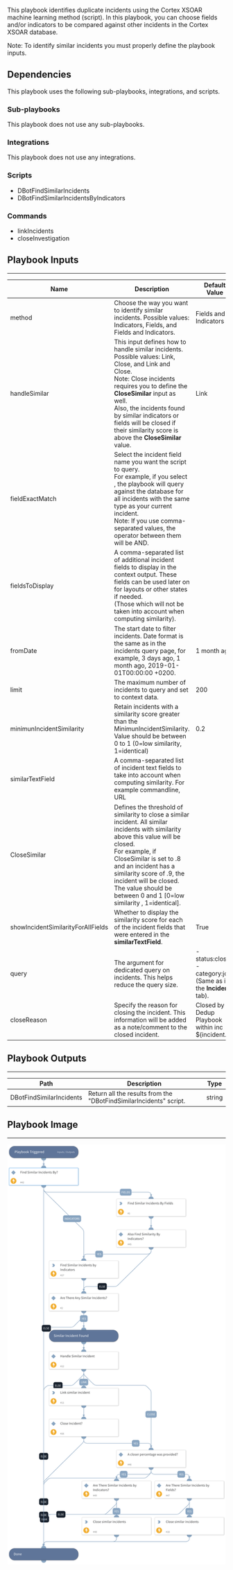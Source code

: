 This playbook identifies duplicate incidents using the Cortex XSOAR machine learning method (script).
In this playbook, you can choose fields and/or indicators to be compared against other incidents in the Cortex XSOAR database. 

Note: To identify similar incidents you must properly define the playbook inputs. 

## Dependencies
This playbook uses the following sub-playbooks, integrations, and scripts.

### Sub-playbooks
This playbook does not use any sub-playbooks.

### Integrations
This playbook does not use any integrations.

### Scripts
* DBotFindSimilarIncidents
* DBotFindSimilarIncidentsByIndicators

### Commands
* linkIncidents
* closeInvestigation

## Playbook Inputs
---

| **Name** | **Description** | **Default Value** | **Required** |
| --- | --- | --- | --- |
| method | Choose the way you want to identify similar incidents. Possible values: Indicators,  Fields, and Fields and Indicators. | Fields and Indicators | Required |
| handleSimilar | This input defines how to handle similar incidents. <br/>Possible values: Link, Close, and Link and Close.<br/>Note: Close incidents requires you to define the **CloseSimilar** input as well.<br/>Also, the incidents found by similar indicators or fields will be closed if their similarity score is above the **CloseSimilar** value. | Link | Required |
| fieldExactMatch | Select the incident field name you want the script to query.  <br/>For example, if you select <Type>, the playbook will query against the database for all incidents with the same type as your current incident.<br/> Note: If you use comma-separated values, the operator between them will be AND. |  | Optional |
| fieldsToDisplay | A comma-separated list of additional incident fields to display in the context output. These fields can be used later on for layouts or other states if needed.<br/>(Those which will not be taken into account when computing similarity). |  | Optional |
| fromDate | The start date to filter incidents. Date format is the same as in the incidents query page, for example, 3 days ago, 1 month ago, 2019-01-01T00:00:00 +0200. | 1 month ago | Optional |
| limit | The maximum number of incidents to query and set to context data. | 200 | Optional |
| minimunIncidentSimilarity | Retain incidents with a similarity score greater than the MinimunIncidentSimilarity.<br/>Value should be between 0 to 1 (0=low similarity, 1=identical) | 0.2 | Required |
| similarTextField | A comma-separated list of incident text fields to take into account when computing similarity. For example commandline, URL |  | Required |
| CloseSimilar | Defines the threshold of similarity to close a similar incident. All similar incidents with similarity above this value will be closed.<br/>For example, if CloseSimilar is set to .8 and an incident has a similarity score of .9, the incident will be closed.<br/>The value should be between 0 and 1 \[0=low similarity , 1=identical\]. |  | Optional |
| showIncidentSimilarityForAllFields | Whether to display the similarity score for each of the incident fields that were entered in the **similarTextField**. | True | Optional |
| query | The argument for dedicated query on incidents. This helps reduce the query size.<br/> | -status:closed -category:job <br/>(Same as in the **Incident** tab). | Optional |
| closeReason | Specify the reason for closing the incident. This information will be added as a note/comment to the closed incident. | Closed by Dedup Playbook within inc ${incident.id} | Optional |

## Playbook Outputs
---

| **Path** | **Description** | **Type** |
| --- | --- | --- |
| DBotFindSimilarIncidents | Return all the results from the "DBotFindSimilarIncidents" script. | string |

## Playbook Image
---
![Dedup - Generic v4](../doc_files/Dedup_-_Generic_v4.png)
